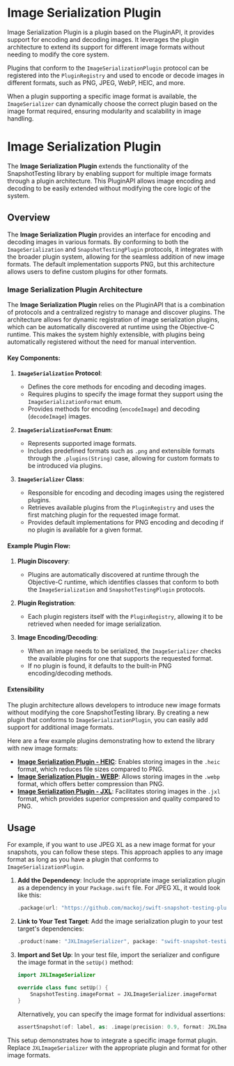 # Image Serialization Plugin

Image Serialization Plugin is a plugin based on the PluginAPI, it provides support for encoding and decoding images. It leverages the plugin architecture to extend its support for different image formats without needing to modify the core system.

Plugins that conform to the `ImageSerializationPlugin` protocol can be registered into the `PluginRegistry` and used to encode or decode images in different formats, such as PNG, JPEG, WebP, HEIC, and more.

When a plugin supporting a specific image format is available, the `ImageSerializer` can dynamically choose the correct plugin based on the image format required, ensuring modularity and scalability in image handling.


# Image Serialization Plugin

The **Image Serialization Plugin** extends the functionality of the SnapshotTesting library by enabling support for multiple image formats through a plugin architecture. This PluginAPI allows image encoding and decoding to be easily extended without modifying the core logic of the system.

## Overview

The **Image Serialization Plugin** provides an interface for encoding and decoding images in various formats. By conforming to both the `ImageSerialization` and `SnapshotTestingPlugin` protocols, it integrates with the broader plugin system, allowing for the seamless addition of new image formats. The default implementation supports PNG, but this architecture allows users to define custom plugins for other formats.

### Image Serialization Plugin Architecture

The **Image Serialization Plugin** relies on the PluginAPI that is a combination of protocols and a centralized registry to manage and discover plugins. The architecture allows for dynamic registration of image serialization plugins, which can be automatically discovered at runtime using the Objective-C runtime. This makes the system highly extensible, with plugins being automatically registered without the need for manual intervention.

#### Key Components:

1. **`ImageSerialization` Protocol**:
   - Defines the core methods for encoding and decoding images.
   - Requires plugins to specify the image format they support using the `ImageSerializationFormat` enum.
   - Provides methods for encoding (`encodeImage`) and decoding (`decodeImage`) images.

2. **`ImageSerializationFormat` Enum**:
   - Represents supported image formats.
   - Includes predefined formats such as `.png` and extensible formats through the `.plugins(String)` case, allowing for custom formats to be introduced via plugins.

3. **`ImageSerializer` Class**:
   - Responsible for encoding and decoding images using the registered plugins.
   - Retrieves available plugins from the `PluginRegistry` and uses the first matching plugin for the requested image format.
   - Provides default implementations for PNG encoding and decoding if no plugin is available for a given format.

#### Example Plugin Flow:

1. **Plugin Discovery**:
   - Plugins are automatically discovered at runtime through the Objective-C runtime, which identifies classes that conform to both the `ImageSerialization` and `SnapshotTestingPlugin` protocols.

2. **Plugin Registration**:
   - Each plugin registers itself with the `PluginRegistry`, allowing it to be retrieved when needed for image serialization.

3. **Image Encoding/Decoding**:
   - When an image needs to be serialized, the `ImageSerializer` checks the available plugins for one that supports the requested format.
   - If no plugin is found, it defaults to the built-in PNG encoding/decoding methods.

#### Extensibility

The plugin architecture allows developers to introduce new image formats without modifying the core SnapshotTesting library. By creating a new plugin that conforms to `ImageSerializationPlugin`, you can easily add support for additional image formats.

Here are a few example plugins demonstrating how to extend the library with new image formats:

- **[Image Serialization Plugin - HEIC](https://github.com/mackoj/swift-snapshot-testing-plugin-heic)**: Enables storing images in the `.heic` format, which reduces file sizes compared to PNG.
- **[Image Serialization Plugin - WEBP](https://github.com/mackoj/swift-snapshot-testing-plugin-webp)**: Allows storing images in the `.webp` format, which offers better compression than PNG.
- **[Image Serialization Plugin - JXL](https://github.com/mackoj/swift-snapshot-testing-plugin-jxl)**: Facilitates storing images in the `.jxl` format, which provides superior compression and quality compared to PNG.

## Usage

For example, if you want to use JPEG XL as a new image format for your snapshots, you can follow these steps. This approach applies to any image format as long as you have a plugin that conforms to `ImageSerializationPlugin`.

1. **Add the Dependency**: Include the appropriate image serialization plugin as a dependency in your `Package.swift` file. For JPEG XL, it would look like this:

    ```swift
    .package(url: "https://github.com/mackoj/swift-snapshot-testing-plugin-jxl.git", revision: "0.0.1"),
    ```

2. **Link to Your Test Target**: Add the image serialization plugin to your test target's dependencies:

    ```swift
    .product(name: "JXLImageSerializer", package: "swift-snapshot-testing-plugin-jxl"),
    ```

3. **Import and Set Up**: In your test file, import the serializer and configure the image format in the `setUp()` method:

    ```swift
    import JXLImageSerializer

    override class func setUp() {
        SnapshotTesting.imageFormat = JXLImageSerializer.imageFormat
    }
    ```

   Alternatively, you can specify the image format for individual assertions:

    ```swift
    assertSnapshot(of: label, as: .image(precision: 0.9, format: JXLImageSerializer.imageFormat))
    ```

This setup demonstrates how to integrate a specific image format plugin. Replace `JXLImageSerializer` with the appropriate plugin and format for other image formats.
